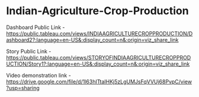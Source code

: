 # Indian-Agriculture-Crop-Production


Dashboard Public Link - https://public.tableau.com/views/INDIAAGRICULTURECROPPRODUCTION/Dashboard2?:language=en-US&:display_count=n&:origin=viz_share_link

Story Public Link - https://public.tableau.com/views/STORYOFINDIAAGRICULTURECROPPRODUCTION/Story1?:language=en-US&:display_count=n&:origin=viz_share_link

Video demonstration link - https://drive.google.com/file/d/1l63hITtaIHKj5zLgUMJsFqVVUj68PvpC/view?usp=sharing
